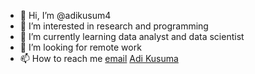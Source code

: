 - 👋 Hi, I’m @adikusum4
- 👀 I’m interested in research and programming
- 🌱 I’m currently learning data analyst and data scientist
- 💞️ I’m looking for remote work
- 📫 How to reach me [email](mailto:xian.adikusuma@gmail.com)
[Adi Kusuma](https://www.linkedin.com/in/adikusum4/)
<!---
adikusum4/adikusum4 is a ✨ special ✨ repository because its `README.md` (this file) appears on your GitHub profile.
You can click the Preview link to take a look at your changes.
--->
